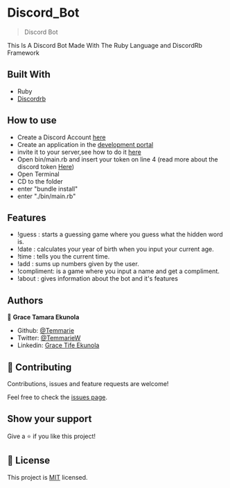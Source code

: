 # Discord_Bot

> Discord Bot

This Is A Discord Bot Made With The Ruby Language and DiscordRb Framework

## Built With

- Ruby
- [Discordrb](https://github.com/discordrb/discordrb)


## How to use
- Create a Discord Account [here](https://discord.com/register)
- Create an application in the [development portal](https://discordapp.com/developers/applications/)
- invite it to your server,see how to do it [here](https://beebom.com/how-add-bots-discord-server/)
- Open bin/main.rb and insert your token on line 4 (read more about the discord token [Here](https://www.writebots.com/discord-bot-token/))
- Open Terminal
- CD to the folder
- enter "bundle install"
- enter "./bin/main.rb"



## Features
- !guess : starts a guessing game where you guess what the hidden word is.
- !date : calculates your year of birth when you input your current age.
- !time : tells you the current time.
- !add : sums up numbers given by the user.
- !compliment: is a game where you input a name and get a compliment.
- !about : gives information about the bot and it's features



## Authors

👤 **Grace Tamara Ekunola**

- Github: [@Temmarie](https://github.com/Temmarie)
- Twitter: [@TemmarieW](https://twitter.com/TemmarieW)
- Linkedin: [Grace Tife Ekunola](https://www.linkedin.com/in/ekunola-grace-b02b1b194/)

## 🤝 Contributing

Contributions, issues and feature requests are welcome!

Feel free to check the [issues page](issues/).

## Show your support

Give a ⭐️ if you like this project!
## 📝 License

This project is [MIT](LICENSE) licensed.
